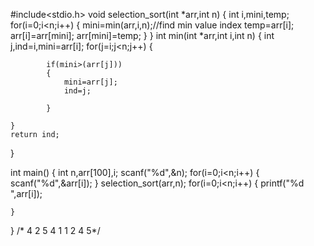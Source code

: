 #include<stdio.h>
void selection_sort(int *arr,int n)
{
	int i,mini,temp;
	for(i=0;i<n;i++)
	{
		mini=min(arr,i,n);//find min value index
		temp=arr[i];
		arr[i]=arr[mini];
		arr[mini]=temp;
	}
}
int min(int *arr,int i,int n)
{
	int j,ind=i,mini=arr[i];
	for(j=i;j<n;j++)
	{
	
			if(mini>(arr[j]))
			{
				mini=arr[j];
				ind=j;
				
			}
		
	}
	return ind;
}

int main()
{
	int n,arr[100],i;
	scanf("%d",&n);
	for(i=0;i<n;i++)
	{
		scanf("%d",&arr[i]);
	}
	selection_sort(arr,n);
	for(i=0;i<n;i++)
	{
		printf("%d ",arr[i]);
		
	}
}
/*
4
2 5 4 1
1 2 4 5*/
